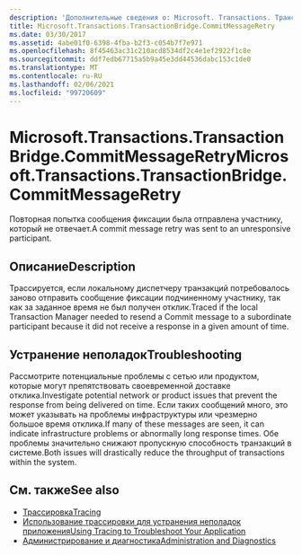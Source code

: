 ```yaml
---
description: 'Дополнительные сведения о: Microsoft. Transactions. Трансактионбридже. Коммитмессажеретри'
title: Microsoft.Transactions.TransactionBridge.CommitMessageRetry
ms.date: 03/30/2017
ms.assetid: 4abe01f0-6398-4fba-b2f3-c054b7f7e971
ms.openlocfilehash: 8f45463ac31c210acd8534df2c4e1ef2922f1c8e
ms.sourcegitcommit: ddf7edb67715a5b9a45e3dd44536dabc153c1de0
ms.translationtype: MT
ms.contentlocale: ru-RU
ms.lasthandoff: 02/06/2021
ms.locfileid: "99720609"
---
```

# <a name="microsofttransactionstransactionbridgecommitmessageretry"></a><span data-ttu-id="13346-103">Microsoft.Transactions.TransactionBridge.CommitMessageRetry</span><span class="sxs-lookup"><span data-stu-id="13346-103">Microsoft.Transactions.TransactionBridge.CommitMessageRetry</span></span>

<span data-ttu-id="13346-104">Повторная попытка сообщения фиксации была отправлена участнику, который не отвечает.</span><span class="sxs-lookup"><span data-stu-id="13346-104">A commit message retry was sent to an unresponsive participant.</span></span>  
  
## <a name="description"></a><span data-ttu-id="13346-105">Описание</span><span class="sxs-lookup"><span data-stu-id="13346-105">Description</span></span>  

 <span data-ttu-id="13346-106">Трассируется, если локальному диспетчеру транзакций потребовалось заново отправить сообщение фиксации подчиненному участнику, так как за заданное время не был получен отклик.</span><span class="sxs-lookup"><span data-stu-id="13346-106">Traced if the local Transaction Manager needed to resend a Commit message to a subordinate participant because it did not receive a response in a given amount of time.</span></span>  
  
## <a name="troubleshooting"></a><span data-ttu-id="13346-107">Устранение неполадок</span><span class="sxs-lookup"><span data-stu-id="13346-107">Troubleshooting</span></span>  

 <span data-ttu-id="13346-108">Рассмотрите потенциальные проблемы с сетью или продуктом, которые могут препятствовать своевременной доставке отклика.</span><span class="sxs-lookup"><span data-stu-id="13346-108">Investigate potential network or product issues that prevent the response from being delivered on time.</span></span>  <span data-ttu-id="13346-109">Если таких сообщений много, это может указывать на проблемы инфраструктуры или чрезмерно большое время отклика.</span><span class="sxs-lookup"><span data-stu-id="13346-109">If many of these messages are seen, it can indicate infrastructure problems or abnormally long response times.</span></span> <span data-ttu-id="13346-110">Обе проблемы значительно снижают пропускную способность транзакций в системе.</span><span class="sxs-lookup"><span data-stu-id="13346-110">Both issues will drastically reduce the throughput of transactions within the system.</span></span>  
  
## <a name="see-also"></a><span data-ttu-id="13346-111">См. также</span><span class="sxs-lookup"><span data-stu-id="13346-111">See also</span></span>

- [<span data-ttu-id="13346-112">Трассировка</span><span class="sxs-lookup"><span data-stu-id="13346-112">Tracing</span></span>](index.md)
- [<span data-ttu-id="13346-113">Использование трассировки для устранения неполадок приложения</span><span class="sxs-lookup"><span data-stu-id="13346-113">Using Tracing to Troubleshoot Your Application</span></span>](using-tracing-to-troubleshoot-your-application.md)
- [<span data-ttu-id="13346-114">Администрирование и диагностика</span><span class="sxs-lookup"><span data-stu-id="13346-114">Administration and Diagnostics</span></span>](../index.md)
